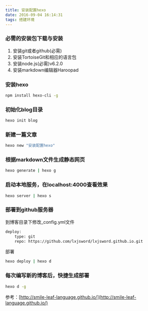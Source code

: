 ```yaml
---
title: 安装配置hexo
date: 2016-09-04 16:14:31
tags: 搭建环境
---
```


### 必需的安装包下载与安装
1. 安装git或者github(必需)
2. 安装TortoiseGit和相应的语言包
3. 安装node.js(必需)v6.2.0
4. 安装markdown编辑器Haroopad
<!-- more -->
### 安装hexo
``` bash
npm install hexo-cli -g
```
### 初始化blog目录
``` bash
hexo init blog
```
### 新建一篇文章
``` bash
hexo new "安装配置hexo"
```
### 根据markdown文件生成静态网页
``` bash
hexo generate | hexo g
```
### 启动本地服务，在localhost:4000查看效果
```bash
hexo server | hexo s
```
### 部署到github服务器
到博客目录下修改_config.yml文件
``` bash
deploy:
    type: git
    repo: https://github.com/lxjsword/lxjsword.github.io.git
```
部署
``` bash
hexo deploy | hexo d
```
### 每次编写新的博客后，快捷生成部署
``` bash
hexo d -g
```
参考：[http://smile-leaf-language.github.io/](http://smile-leaf-language.github.io/)